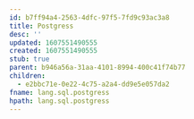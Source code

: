 ```yaml
---
id: b7ff94a4-2563-4dfc-97f5-7fd9c93ac3a8
title: Postgress
desc: ''
updated: 1607551490555
created: 1607551490555
stub: true
parent: b946a56a-31aa-4101-8994-400c41f74b77
children:
  - e2bbc71e-0e22-4c75-a2a4-dd9e5e057da2
fname: lang.sql.postgress
hpath: lang.sql.postgress
---
```



